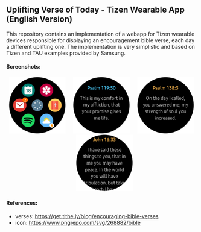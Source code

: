 ## Uplifting Verse of Today - Tizen Wearable App (English Version)

This repository contains an implementation of a webapp for Tizen wearable devices responsible for displaying an encouragement bible verse, each day a different uplifting one. The implementation is very simplistic and based on Tizen and TAU examples provided by Samsung. 

#### Screenshots:

<p align="center">
<img src="screenshots/01.png" alt="app launcher" width="150"> &nbsp;&nbsp;&nbsp; <img src="screenshots/02.png" alt="verse example" width="150"> &nbsp;&nbsp;&nbsp; <img src="screenshots/03.png" alt="verse example 2" width="150"> &nbsp;&nbsp;&nbsp; <img src="screenshots/04.png" alt="verse example 3" width="150">
</p>

#### References:

 - verses: https://get.tithe.ly/blog/encouraging-bible-verses
 - icon: https://www.pngrepo.com/svg/268882/bible
